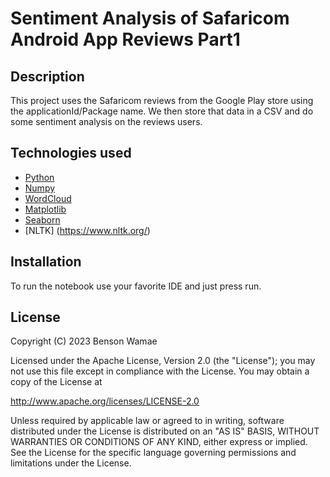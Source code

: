 # Sentiment Analysis of Safaricom Android App Reviews Part1

## Description

This project uses the Safaricom reviews from the Google Play store using the applicationId/Package name.
We then store that data in a CSV and do some sentiment analysis on the reviews users.


## Technologies used

- [Python](https://www.python.org/)
- [Numpy](https://numpy.org/)
- [WordCloud](https://github.com/amueller/word_cloud)
- [Matplotlib](https://matplotlib.org/stable/tutorials/pyplot.html)
- [Seaborn](https://seaborn.pydata.org/)
- [NLTK] (https://www.nltk.org/)

## Installation

To run the notebook use your favorite IDE and just press run.

## License

Copyright (C) 2023 Benson Wamae

Licensed under the Apache License, Version 2.0 (the "License");
you may not use this file except in compliance with the License.
You may obtain a copy of the License at

http://www.apache.org/licenses/LICENSE-2.0

Unless required by applicable law or agreed to in writing, software
distributed under the License is distributed on an "AS IS" BASIS,
WITHOUT WARRANTIES OR CONDITIONS OF ANY KIND, either express or implied.
See the License for the specific language governing permissions and
limitations under the License.
